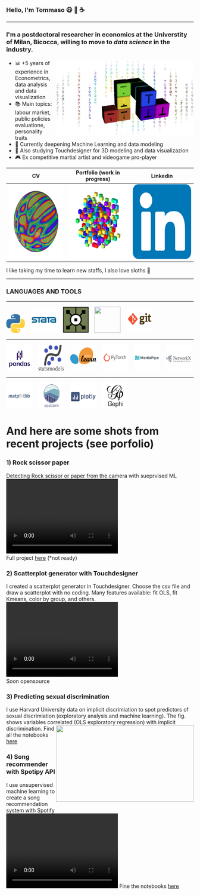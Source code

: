 ### Hello, I'm Tommaso :smiley: :rainbow: :coffee:
___
### I'm a postdoctoral researcher in economics at the Universtity of Milan, Bicocca, willing to move to ***data science*** in the industry. 
<img align="right" width="370" height="205" src="https://github.com/tommella90/tommella90/blob/main/images/mylogo2.png">

* :bar_chart: +5 years of experience in Econometrics, data analysis and data visualization 
* :books: Main topics: labour market, public policies evaluatione, personality traits 
* :milky_way: Currently deepening Machine Learning and data modeling
* :art: Also studying Touchdesigner for 3D modeling and data visualizazion 
* :video_game: Ex competitive martial artist and videogame pro-player



| CV                         | Portfolio (work in progress) |           Linkedin          |
|----------------------------|------------------------------|-----------------------------|
|[<img src="https://github.com/tommella90/tommella90/blob/main/images/sphere_inst2.png" width="200" height="200">](https://github.com/tommella90/CV/blob/main/CV_RAMELLA.0.png)      |[<img src="https://github.com/tommella90/tommella90/blob/main/images/pf2.png" width="200" height="200">](https://github.com/tommella90/Tommy_Portfolio)   |[<img src="https://github.com/tommella90/tommella90/blob/main/images/linkedin.png" width="200" height="200">](https://www.linkedin.com/in/tommaso-ramella-dsmla/)      |


I like taking my time to learn new staffs, I also love sloths :sloth:
____
### LANGUAGES AND TOOLS
---
[<img src="https://github.com/tommella90/tommella90/blob/main/images/python_logo.png" width="50" height="50">](https://www.python.org/) &nbsp;&nbsp; [<img src="https://github.com/tommella90/tommella90/blob/main/images/stata_logo.png" width="70" height="70">](https://www.stata.com/) &nbsp;&nbsp;   [<img src="https://github.com/tommella90/tommella90/blob/main/images/td.png" width="70" height="70">](https://derivative.ca/)  &nbsp;&nbsp;  [<img src="https://github.com/tommella90/tommella90/blob/main/images/sql.ico" width="70" height="70">](https://www.mysql.com/)  &nbsp;&nbsp; [<img src="https://github.com/tommella90/tommella90/blob/main/images/gitbash.png" width="70" height="70">](https://networkx.org/)  &nbsp;&nbsp;

---
[<img src="https://github.com/tommella90/tommella90/blob/main/images/pandas.png" width="70" height="70">](https://pandas.pydata.org/) &nbsp;&nbsp; [<img src="https://github.com/tommella90/tommella90/blob/main/images/statsmodel.png" width="70" height="70">](https://pypi.org/project/statsmodels/) &nbsp;&nbsp; [<img src="https://github.com/tommella90/tommella90/blob/main/images/sci-learn.png" width="70" height="70">](https://scikit-learn.org/stable/) &nbsp;&nbsp; [<img src="https://github.com/tommella90/tommella90/blob/main/images/pytorch.png" width="70" height="70">](https://pytorch.org/) &nbsp;&nbsp; [<img src="https://github.com/tommella90/tommella90/blob/main/images/mediapipe.png" width="70" height="70">](https://google.github.io/mediapipe/) &nbsp;&nbsp; [<img src="https://github.com/tommella90/tommella90/blob/main/images/ntwx.png" width="70" height="70">](https://networkx.org/)


---
[<img src="https://github.com/tommella90/tommella90/blob/main/images/plt.png" width="70" height="70">](https://matplotlib.org/) &nbsp;&nbsp; [<img src="https://github.com/tommella90/tommella90/blob/main/images/seaborn.png" width="70" height="70">](https://seaborn.pydata.org/) &nbsp;&nbsp; [<img src="https://github.com/tommella90/tommella90/blob/main/images/plotly.png" width="70" height="70">](https://plotly.com/) &nbsp;&nbsp; [<img src="https://github.com/tommella90/tommella90/blob/main/images/ghephi.png" width="70" height="70">](https://gephi.org/) &nbsp;&nbsp;


# And here are some shots from recent projects (see porfolio)


### 1) Rock scissor paper
Detecting Rock scissor or paper from the camera with sueprvised ML       
<video src="https://user-images.githubusercontent.com/66441052/190932701-adfd6e17-8d6e-42ef-8d30-b0c1ccbbfcba.mp4" width="300" height="200">
</video>   
Full project [here](https://github.com/tommella90/IH_FinalProkect) (*not ready)

### 2) Scatterplot generator with Touchdesigner
I created a scatterplot generator in Touchdesigner. Choose the csv file and draw a scatterplot with no coding. Many features available: fit OLS, fit Kmeans, color by group, and others.
<video src="https://user-images.githubusercontent.com/66441052/189490696-4e4c92e6-3488-4e85-a92e-2e0ee0017fd1.mp4" width="300" height="200">
</video>  
Soon opensource

### 3) Predicting sexual discrimination 
I use Harvard University data on implicit discrimiation to spot predictors of sexual discrimiation (exploratory analysis and machine learning). The fig. shows variables correlated (OLS exploratory regression) with implicit discrimination. 
<img align="right" width="370" height="205" src="[https://github.com/tommella90/tommella90/blob/main/images/mylogo2.png](https://github.com/tommella90/Predicting-sexual-discrimination)"> 
Find all the notebooks [here](https://github.com/tommella90/Predicting-sexual-discrimination)

### 4) Song recommender with Spotipy API
I use unsupervised machine learning to create a song recommendation system with Spotify        
<video src="https://user-images.githubusercontent.com/66441052/190932717-a2cc9244-8fab-458a-b40f-00dba5cf0743.mp4" width="300" height="200">
</video>
Fine the notebooks [here](https://github.com/tommella90/SongRecommender)


                                                                                         

